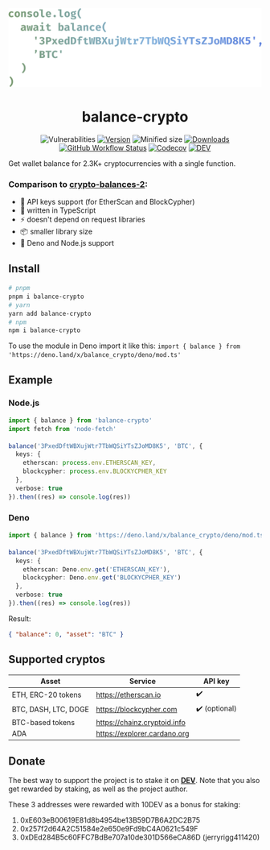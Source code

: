 ![](logo.svg)

<div align="center">
  
# balance-crypto

![Vulnerabilities][vulns-badge-url]
[![Version][v-badge-url]][npm-url]
![Minified size][size-badge-url] [![Downloads][dl-badge-url]][npm-url] [![GitHub Workflow Status][gh-actions-img]][github-actions] [![Codecov][cov-badge-url]][cov-url] [![DEV](https://badge.devprotocol.xyz/0xB6927E8c58fF0dAf9446F52fc499B2f78eB811A3)](https://stakes.social/0xB6927E8c58fF0dAf9446F52fc499B2f78eB811A3)
  
</div>



Get wallet balance for 2.3K+ cryptocurrencies with a single function.

### Comparison to [crypto-balances-2](https://github.com/danielheyman/crypto-balances):

- 🔐 API keys support (for EtherScan and BlockCypher)
- 💙 written in TypeScript
- ⚡ doesn't depend on request libraries
- 📦 smaller library size
- 🦕 Deno and Node.js support

## Install

```sh
# pnpm
pnpm i balance-crypto
# yarn
yarn add balance-crypto
# npm
npm i balance-crypto
```

To use the module in Deno import it like this: `import { balance } from 'https://deno.land/x/balance_crypto/deno/mod.ts'`

## Example

### Node.js

```ts
import { balance } from 'balance-crypto'
import fetch from 'node-fetch'

balance('3PxedDftWBXujWtr7TbWQSiYTsZJoMD8K5', 'BTC', {
  keys: {
    etherscan: process.env.ETHERSCAN_KEY,
    blockcypher: process.env.BLOCKYCPHER_KEY
  },
  verbose: true
}).then((res) => console.log(res))
```

### Deno

```ts
import { balance } from 'https://deno.land/x/balance_crypto/deno/mod.ts'

balance('3PxedDftWBXujWtr7TbWQSiYTsZJoMD8K5', 'BTC', {
  keys: {
    etherscan: Deno.env.get('ETHERSCAN_KEY'),
    blockcypher: Deno.env.get('BLOCKYCPHER_KEY')
  },
  verbose: true
}).then((res) => console.log(res))
```

Result:

```json
{ "balance": 0, "asset": "BTC" }
```

## Supported cryptos

| Asset                | Service                      | API key       |
| -------------------- | ---------------------------- | ------------- |
| ETH, ERC-20 tokens   | https://etherscan.io         | ✔️            |
| BTC, DASH, LTC, DOGE | https://blockcypher.com      | ✔️ (optional) |
| BTC-based tokens     | https://chainz.cryptoid.info |               |
| ADA                  | https://explorer.cardano.org |               |

## Donate

The best way to support the project is to stake it on [**DEV**](https://stakes.social/0xB6927E8c58fF0dAf9446F52fc499B2f78eB811A3). Note that you also get rewarded by staking, as well as the project author.

These 3 addresses were rewarded with 10DEV as a bonus for staking:

1. 0xE603eB00619E81d8b4954be13B59D7B6A2DC2B75
2. 0x257f2d64A2C51584e2e650e9Fd9bC4A0621c549F
3. 0xDEd284B5c60FFC7BdBe707a10de301D566eCA86D (jerryrigg411420)

[vulns-badge-url]: https://img.shields.io/snyk/vulnerabilities/npm/balance-crypto.svg?style=flat-square
[v-badge-url]: https://img.shields.io/npm/v/balance-crypto.svg?style=flat-square
[npm-url]: https://www.npmjs.com/package/balance-crypto
[size-badge-url]: https://img.shields.io/bundlephobia/min/balance-crypto.svg?style=flat-square
[cov-badge-url]: https://img.shields.io/codecov/c/gh/talentlessguy/balance-crypto?style=flat-square
[cov-url]: https://codecov.io/gh/talentlessguy/balance-crypto
[dl-badge-url]: https://img.shields.io/npm/dt/balance-crypto?style=flat-square
[github-actions]: https://github.com/talentlessguy/balance-crypto/actions
[gh-actions-img]: https://img.shields.io/github/workflow/status/talentlessguy/tinyhttp/CI?style=flat-square
